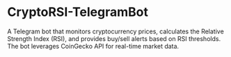 # CryptoRSI-TelegramBot
A Telegram bot that monitors cryptocurrency prices, calculates the Relative Strength Index (RSI), and provides buy/sell alerts based on RSI thresholds. The bot leverages CoinGecko API for real-time market data.
